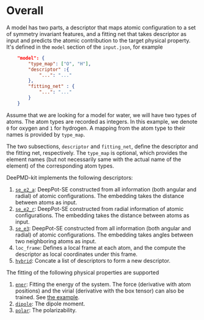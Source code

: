 # Overall

A model has two parts, a descriptor that maps atomic configuration to a set of symmetry invariant features, and a fitting net that takes descriptor as input and predicts the atomic contribution to the target physical property. It's defined in the `model` section of the `input.json`, for example
```json
    "model": {
        "type_map":	["O", "H"],
        "descriptor" :{
            "...": "..."
        },
        "fitting_net" : {
            "...": "..."
        }
    }
```

Assume that we are looking for a model for water, we will have two types of atoms. The atom types are recorded as integers. In this example, we denote `0` for oxygen and `1` for hydrogen. A mapping from the atom type to their names is provided by `type_map`. 

The two subsections, `descriptor` and `fitting_net`, define the descriptor and the fitting net, respectively. The `type_map` is optional, which provides the element names (but not necessarily same with the actual name of the element) of the corresponding atom types.

DeePMD-kit implements the following descriptors:
1. [`se_e2_a`](train-se-e2-a.md): DeepPot-SE constructed from all information (both angular and radial) of atomic configurations. The embedding takes the distance between atoms as input.
2. [`se_e2_r`](train-se-e2-r.md): DeepPot-SE constructed from radial information of atomic configurations. The embedding takes the distance between atoms as input.
3. [`se_e3`](train-se-e3.md): DeepPot-SE constructed from all information (both angular and radial) of atomic configurations. The embedding takes angles between two neighboring atoms as input.
4. `loc_frame`: Defines a local frame at each atom, and the compute the descriptor as local coordinates under this frame.
5. [`hybrid`](train-hybrid.md): Concate a list of descriptors to form a new descriptor.

The fitting of the following physical properties are supported
1. [`ener`](train-energy.md): Fitting the energy of the system. The force (derivative with atom positions) and the virial (derivative with the box tensor) can also be trained. See [the example](train-se-e2-a.md#loss).
2. [`dipole`](train-fitting-tensor.md): The dipole moment.
3. [`polar`](train-fitting-tensor.md): The polarizability.
